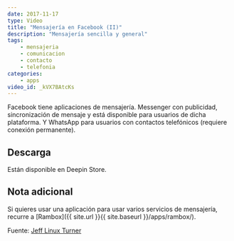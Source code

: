 ```yaml
---
date: 2017-11-17
type: Video
title: "Mensajería en Facebook (II)"
description: "Mensajería sencilla y general"
tags:
    - mensajeria
    - comunicacion
    - contacto
    - telefonia
categories:
    - apps
video_id: _kVX7BAtcKs
---
```


Facebook tiene aplicaciones de mensajería. Messenger con publicidad, sincronización de mensaje y está disponible para usuarios de dicha plataforma. Y WhatsApp para usuarios con contactos telefónicos (requiere conexión permanente).

## Descarga

Están disponible en Deepin Store.

## Nota adicional

Si quieres usar una aplicación para usar varios servicios de mensajería, recurre a [Rambox]({{ site.url }}{{ site.baseurl }}/apps/rambox/).

Fuente: [Jeff Linux Turner](https://www.youtube.com/channel/UCQ93uL3eEGNxUOdulfrLGcw)

